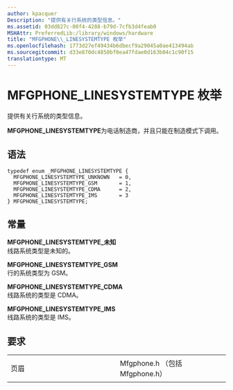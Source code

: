 ```yaml
---
author: kpacquer
Description: "提供有关行系统的类型信息。"
ms.assetid: 03dd827c-00f4-4288-b79d-7cfb3d4feab0
MSHAttr: PreferredLib:/library/windows/hardware
title: "MFGPHONE\\_LINESYSTEMTYPE 枚举"
ms.openlocfilehash: 1773d27ef49434b6dbecf9a29045a0ae413494ab
ms.sourcegitcommit: d33e870dc4850bf0ea47fdae0d163b04c1c90f15
translationtype: MT
---
```

# <a name="mfgphonelinesystemtype-enumeration"></a>MFGPHONE\_LINESYSTEMTYPE 枚举


提供有关行系统的类型信息。

**MFGPHONE\_LINESYSTEMTYPE**为电话制造商，并且只能在制造模式下调用。

<a name="syntax"></a>语法
------

```ManagedCPlusPlus
typedef enum _MFGPHONE_LINESYSTEMTYPE { 
  MFGPHONE_LINESYSTEMTYPE_UNKNOWN   = 0,
  MFGPHONE_LINESYSTEMTYPE_GSM       = 1,
  MFGPHONE_LINESYSTEMTYPE_CDMA      = 2,
  MFGPHONE_LINESYSTEMTYPE_IMS       = 3
} MFGPHONE_LINESYSTEMTYPE;
```

<a name="constants"></a>常量
---------

<span id="MFGPHONE_LINESYSTEMTYPE_UNKNOWN_"></span><span id="mfgphone_linesystemtype_unknown_"></span>**MFGPHONE\_LINESYSTEMTYPE\_未知**   
线路系统类型是未知的。

<span id="MFGPHONE_LINESYSTEMTYPE_GSM"></span><span id="mfgphone_linesystemtype_gsm"></span>**MFGPHONE\_LINESYSTEMTYPE\_GSM**  
行的系统类型为 GSM。

<span id="MFGPHONE_LINESYSTEMTYPE_CDMA"></span><span id="mfgphone_linesystemtype_cdma"></span>**MFGPHONE\_LINESYSTEMTYPE\_CDMA**  
线路系统的类型是 CDMA。

<span id="MFGPHONE_LINESYSTEMTYPE_IMS"></span><span id="mfgphone_linesystemtype_ims"></span>**MFGPHONE\_LINESYSTEMTYPE\_IMS**  
线路系统的类型是 IMS。

<a name="requirements"></a>要求
------------

<table>
<colgroup>
<col width="50%" />
<col width="50%" />
</colgroup>
<tbody>
<tr class="odd">
<td align="left"><p>页眉</p></td>
<td align="left">Mfgphone.h （包括 Mfgphone.h）</td>
</tr>
</tbody>
</table>

 

 





